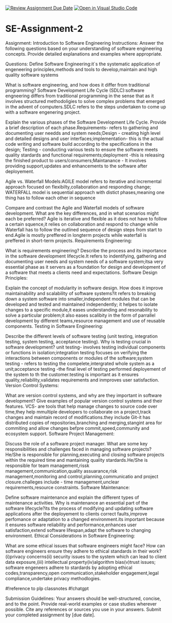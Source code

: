 [![Review Assignment Due Date](https://classroom.github.com/assets/deadline-readme-button-24ddc0f5d75046c5622901739e7c5dd533143b0c8e959d652212380cedb1ea36.svg)](https://classroom.github.com/a/-ucQIGTc)
[![Open in Visual Studio Code](https://classroom.github.com/assets/open-in-vscode-718a45dd9cf7e7f842a935f5ebbe5719a5e09af4491e668f4dbf3b35d5cca122.svg)](https://classroom.github.com/online_ide?assignment_repo_id=15228598&assignment_repo_type=AssignmentRepo)
# SE-Assignment-2
Assignment: Introduction to Software Engineering
Instructions:
Answer the following questions based on your understanding of software engineering concepts. Provide detailed explanations and examples where appropriate.

Questions:
Define Software Engineering:it`s the systematic application of engeneering principles,methods and tools to develop,maintain and high quality software systems

What is software engineering, and how does it differ from traditional programming?
Software Development Life Cycle (SDLC):software engneering differs from traditional programming in the sense that as it involves structured methodoligies to solve complex problems that emerged in the advent of computers.SDLC refers to the steps undertaken to come up with a software engenering project.


Explain the various phases of the Software Development Life Cycle. Provide a brief description of each phase.Requirements- refers  to gathering and documenting user needds and system needs;Design - creating high level and detailed designs and user interfaces;implementation- this is the actual code writing and software build according to the specifications in the design; Testing - conducting various tests to ensure the software meets quality stardards and functional requirements;deployment -this is releasing the finished product to users/consumers;Maintanance - It involves providing support,updates and enhancements to the software after deployement.

Agile vs. Waterfall Models:AGILE model refers to iterative and incremental approach focused on flexibilty,collaboration and responding change; WATERFALL model is sequential approach with distict phases,meaning one thing has to follow each other in sequence

Compare and contrast the Agile and Waterfall models of software development. What are the key differences, and in what scenarios might each be preferred? Agile  is iterative and flexible as it does not have to follow a certain squence,it relies on collaboration and respond to change while Waterfall has to follow the outlined sequence of design steps from start to end.Agile is mostly preffered in longterm projects while waterfall is preffered in short-term projects.
Requirements Engineering:

What is requirements engineering? Describe the process and its importance in the software development lifecycle.It refers to indentifying, gathering and documenting user needs and system needs of a software system;itsa very essential phase as it servers as a foundation for design and development of a software that meets a clients need and expectations.
Software Design Principles:

Explain the concept of modularity in software design. How does it improve maintainability and scalability of software systems?it refers to breaking down a system software into smaller,independent modules that can be developed and tested and maintained independently; it helpes to isolate changes to a specific module,it eases understanding and resonability to solve a particular problem;it also eases scalibity in the form of parrallel development by different teams,resource management and use of reusable components.
Testing in Software Engineering:

Describe the different levels of software testing (unit testing, integration testing, system testing, acceptance testing). Why is testing crucial in software development?  unit testing- involves testing individual components or functions in isolation;integration testing focuses on verifying the interactions between components or modules of the software;system testing -  refers to testing the compelete,intergrated whole system as a unit;acceptance testing -the final level of testing performed deployement of the system to th the customer.testing is important as it ensures quality,reliability,validates requirements and inmproves user satisfaction.
Version Control Systems:

What are version control systems, and why are they important in software development? Give examples of popular version control systems and their features. VCS- are tools that help manage changes to source code over time,they help mmultiple developers to collaborate on a project,track changes and maintain record of modifications.they include Git-it has distributed copies of repositories,branching and merging,stangint area for commiting and allow changes befpre commit,speed,community and ecosystem support.
Software Project Management:

Discuss the role of a software project manager. What are some key responsibilities and challenges faced in managing software projects?He/She is responsible for planning,executing and closing software projects within the required time and mantaining quality stardards.He/She is responsible for team management,rissk management,communication,quality assuarance,risk management,monitoring and control,planning,communicatio and project closure.challeges include - time management,unclear requirements,resource constraints.
Software Maintenance:

Define software maintenance and explain the different types of maintenance activities. Why is maintenance an essential part of the software lifecycle?its the process of modifying and updating software applications after the deployement to clients correct faults,improve perfomance or adaptation to a changed environment.its important because it ensures software reliability and performance,enhances user satisfaction,extend software lifespan,adapt the software to changing environment.
Ethical Considerations in Software Engineering:

What are some ethical issues that software engineers might face? How can software engineers ensure they adhere to ethical standards in their work?(i)privacy  concerns(ii) security issues to the system which can lead to client data exposure,(iii) intellectual property(iv)algorithm bias(v)trust issues; software engeneers adhere to stardards by adopting ethical codes,transparency,open communication,stakeholder engagement,legal compliance,undertake privacy methodlogies.

#!reference to plp classnotes
#!chatgpt



Submission Guidelines:
Your answers should be well-structured, concise, and to the point.
Provide real-world examples or case studies wherever possible.
Cite any references or sources you use in your answers.
Submit your completed assignment by [due date].
